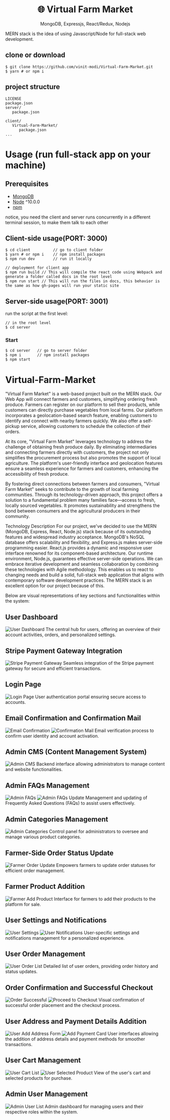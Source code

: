 <h1 align="center">
🌐 Virtual Farm Market
</h1>
<p align="center">
MongoDB, Expressjs, React/Redux, Nodejs
</p>



MERN stack is the idea of using Javascript/Node for full-stack web development.

## clone or download
```terminal
$ git clone https://github.com/vinit-modi/Virtual-Farm-Market.git
$ yarn # or npm i
```

## project structure
```terminal
LICENSE
package.json
server/
   package.json
   
client/
   Virtual-Farm-Market/
      package.json
...
```

# Usage (run full-stack app on your machine)

## Prerequisites
- [MongoDB](https://gist.github.com/nrollr/9f523ae17ecdbb50311980503409aeb3)
- [Node](https://nodejs.org/en/download/) ^10.0.0
- [npm](https://nodejs.org/en/download/package-manager/)

notice, you need the client and server runs concurrently in a different terminal session, to make them talk to each other

## Client-side usage(PORT: 3000)
```terminal
$ cd client          // go to client folder
$ yarn # or npm i    // npm install packages
$ npm run dev        // run it locally

// deployment for client app
$ npm run build // This will compile the react code using Webpack and generate a folder called docs in the root level
$ npm run start // This will run the files in docs, this behavior is the same as how gh-pages will run your static site
```

## Server-side usage(PORT: 3001)

run the script at the first level:

```terminal
// in the root level
$ cd server
```

### Start

```terminal
$ cd server   // go to server folder
$ npm i       // npm install packages
$ npm start
```
# Virtual-Farm-Market

"Virtual Farm Market" is a web-based project built on the MERN stack. Our Web App will connect farmers and customers, simplifying ordering fresh produce. Farmers can register on our platform to sell their products, while customers can directly purchase vegetables from local farms. Our platform incorporates a geolocation-based search feature, enabling customers to identify and connect with nearby farmers quickly. We also offer a self-pickup service, allowing customers to schedule the collection of their orders.

At its core, "Virtual Farm Market" leverages technology to address the challenge of obtaining fresh produce daily. By eliminating intermediaries and connecting farmers directly with customers, the project not only simplifies the procurement process but also promotes the support of local agriculture. The platform's user-friendly interface and geolocation features ensure a seamless experience for farmers and customers, enhancing the accessibility of fresh produce.

By fostering direct connections between farmers and consumers, "Virtual Farm Market" seeks to contribute to the growth of local farming communities. Through its technology-driven approach, this project offers a solution to a fundamental problem many families face—access to fresh, locally sourced vegetables. It promotes sustainability and strengthens the bond between consumers and the agricultural producers in their community.

Technology Description
For our project, we've decided to use the MERN (MongoDB, Express, React, Node.js) stack because of its outstanding features and widespread industry acceptance. MongoDB's NoSQL database offers scalability and flexibility, and Express.js makes server-side programming easier. React.js provides a dynamic and responsive user interface renowned for its component-based architecture. Our runtime environment, Node.js, guarantees effective server-side operations. We can embrace iterative development and seamless collaboration by combining these technologies with Agile methodology. This enables us to react to changing needs and build a solid, full-stack web application that aligns with contemporary software development practices. The MERN stack is an excellent option for our project because of this.

Below are visual representations of key sections and functionalities within the system:

## User Dashboard

![User Dashboard](./screenShorts/UserDashboard.png)
The central hub for users, offering an overview of their account activities, orders, and personalized settings.

## Stripe Payment Gateway Integration

![Stripe Payment Gateway](./screenShorts/StripePaymentGateway.png)
Seamless integration of the Stripe payment gateway for secure and efficient transactions.

## Login Page

![Login Page](./screenShorts/LoginPage.png)
User authentication portal ensuring secure access to accounts.

## Email Confirmation and Confirmation Mail

![Email Confirmation](./screenShorts/EmailConfirmation.png)
![Confirmation Mail](./screenShorts/EmailConfirmationMail.png)
Email verification process to confirm user identity and account activation.

## Admin CMS (Content Management System)

![Admin CMS](./screenShorts/AdminCMS.png)
Backend interface allowing administrators to manage content and website functionalities.

## Admin FAQs Management

![Admin FAQs](./screenShorts/AdminFAQs.png)
![Admin FAQs Update](./screenShorts/AdminFAQsUpdate.png)
Management and updating of Frequently Asked Questions (FAQs) to assist users effectively.

## Admin Categories Management

![Admin Categories](./screenShorts/AdminCategories.png)
Control panel for administrators to oversee and manage various product categories.

## Farmer-Side Order Status Update

![Farmer Order Update](./screenShorts/FarmerSideOrder-UpdateStatus.png)
Empowers farmers to update order statuses for efficient order management.

## Farmer Product Addition

![Farmer Add Product](./screenShorts/FarmerAddProduct.png)
Interface for farmers to add their products to the platform for sale.

## User Settings and Notifications

![User Settings](./screenShorts/UserSettings.png)
![User Notifications](./screenShorts/UserNotifications.png)
User-specific settings and notifications management for a personalized experience.

## User Order Management

![User Order List](./screenShorts/UserOrderList.png)
Detailed list of user orders, providing order history and status updates.

## Order Confirmation and Successful Checkout

![Order Successful](./screenShorts/OrderSuccessful.png)
![Proceed to Checkout](./screenShorts/UserProccedToCheckout.png)
Visual confirmation of successful order placement and the checkout process.

## User Address and Payment Details Addition

![User Add Address Form](./screenShorts/UserAddAddressForm.png)
![Add Payment Card](./screenShorts/AddPaymentCard.png)
User interfaces allowing the addition of address details and payment methods for smoother transactions.

## User Cart Management

![User Cart List](./screenShorts/UserCartList.png)
![User Selected Product](./screenShorts/UserSelectedProduct.png)
View of the user's cart and selected products for purchase.

## Admin User Management

![Admin User List](./screenShorts/AdminUserList.png)
Admin dashboard for managing users and their respective roles within the system.
